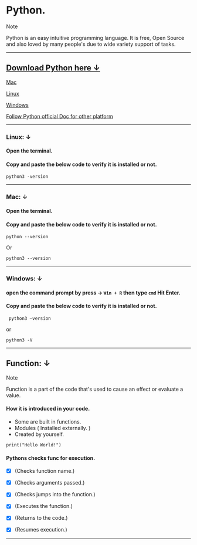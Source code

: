 # Python.

> [!NOTE]
> 
> Python is an easy intuitive programming language. It is free, Open Source and also loved by many people's due to wide variety support of tasks.

---

[Download Python here &darr;](#python)
--

[Mac](https://www.python.org/downloads/macos/)

[Linux](https://www.python.org/downloads/source/)

[Windows](https://www.python.org/downloads/windows/)

[Follow Python official Doc for other platform](https://www.python.org/download/other/)

---
### Linux: &darr;
#### Open the terminal.

#### Copy and paste the below code to verify it is installed or not.
```
python3 -version
```
---
### Mac: &darr;

#### Open the terminal.

#### Copy and paste the below code to verify it is installed or not.
```
python --version
```
Or
```
python3 --version
```
---
### Windows: &darr;

#### open the command prompt by press &rarr; `Win + R` then type `cmd` Hit Enter.

#### Copy and paste the below code to verify it is installed or not.
```
 python3 –version 
```
or
```
python3 -V 
```
---
## Function: &darr;
> [!NOTE]
> 
> Function is a part of the code that's used to cause an effect or evaluate a value.

#### How it is introduced in your code.

  * Some are built in functions.
  * Modules ( Installed externally. )
  * Created by yourself.

```
print("Hello World!")
```
#### Pythons checks func for execution.

- [X] (Checks function name.)
- [X] (Checks arguments passed.)
- [X] (Checks jumps into the function.)
- [X] (Executes the function.)
- [X] (Returns to the code.)
- [X] (Resumes execution.)


---



